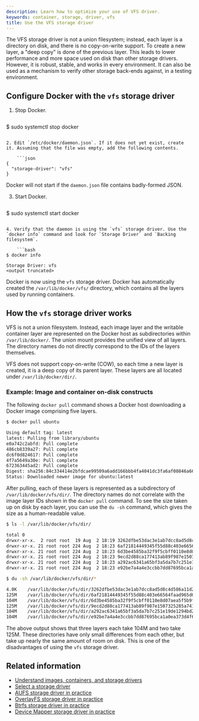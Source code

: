 ```yaml
---
description: Learn how to optimize your use of VFS driver.
keywords: container, storage, driver, vfs
title: Use the VFS storage driver
---
```

The VFS storage driver is not a union filesystem; instead, each layer is a directory on disk, and there is no copy-on-write support. To create a new layer, a "deep copy" is done of the previous layer. This leads to lower performance and more space used on disk than other storage drivers. However, it is robust, stable, and works in every environment. It can also be used as a mechanism to verify other storage back-ends against, in a testing environment.

## Configure Docker with the `vfs` storage driver

1. Stop Docker.
    
    ```bash
$ sudo systemctl stop docker
```

2. Edit `/etc/docker/daemon.json`. If it does not yet exist, create it. Assuming that the file was empty, add the following contents.
    
    ```json
{
  "storage-driver": "vfs"
}
```

Docker will not start if the `daemon.json` file contains badly-formed JSON.

3. Start Docker.
    
    ```bash
$ sudo systemctl start docker
```

4. Verify that the daemon is using the `vfs` storage driver. Use the `docker info` command and look for `Storage Driver` and `Backing filesystem`.
    
    ```bash
$ docker info

Storage Driver: vfs
<output truncated>
```

Docker is now using the `vfs` storage driver. Docker has automatically created the `/var/lib/docker/vfs/` directory, which contains all the layers used by running containers.

## How the `vfs` storage driver works

VFS is not a union filesystem. Instead, each image layer and the writable container layer are represented on the Docker host as subdirectories within `/var/lib/docker/`. The union mount provides the unified view of all layers. The directory names do not directly correspond to the IDs of the layers themselves.

VFS does not support copy-on-write (COW), so each time a new layer is created, it is a deep copy of its parent layer. These layers are all located under `/var/lib/docker/dir/`.

### Example: Image and container on-disk constructs

The following `docker pull` command shows a Docker host downloading a Docker image comprising five layers.

```bash
$ docker pull ubuntu

Using default tag: latest
latest: Pulling from library/ubuntu
e0a742c2abfd: Pull complete
486cb8339a27: Pull complete
dc6f0d824617: Pull complete
4f7a5649a30e: Pull complete
672363445ad2: Pull complete
Digest: sha256:84c334414e2bfdcae99509a6add166bbb4fa4041dc3fa6af08046a66fed3005f
Status: Downloaded newer image for ubuntu:latest
```

After pulling, each of these layers is represented as a subdirectory of `/var/lib/docker/vfs/dir/`. The directory names do not correlate with the image layer IDs shown in the `docker pull` command. To see the size taken up on disk by each layer, you can use the `du -sh` command, which gives the size as a human-readable value.

```bash
$ ls -l /var/lib/docker/vfs/dir/

total 0
drwxr-xr-x.  2 root root  19 Aug  2 18:19 3262dfbe53dac3e1ab7dcc8ad5d8c4d586a11d2ac3c4234892e34bff7f6b821e
drwxr-xr-x. 21 root root 224 Aug  2 18:23 6af21814449345f55d88c403e66564faad965d6afa84b294ae6e740c9ded2561
drwxr-xr-x. 21 root root 224 Aug  2 18:23 6d3be4585ba32f9f5cbff0110e8d07aea5f5b9fbb1439677c27e7dfee263171c
drwxr-xr-x. 21 root root 224 Aug  2 18:23 9ecd2d88ca177413ab89f987e1507325285a7418fc76d0dcb4bc021447ba2bab
drwxr-xr-x. 21 root root 224 Aug  2 18:23 a292ac6341a65bf3a5da7b7c251e19de1294bd2ec32828de621d41c7ad31f895
drwxr-xr-x. 21 root root 224 Aug  2 18:23 e92be7a4a4e3ccbb7dd87695bca1a0ea373d4f673f455491b1342b33ed91446b
```

```bash
$ du -sh /var/lib/docker/vfs/dir/*

4.0K    /var/lib/docker/vfs/dir/3262dfbe53dac3e1ab7dcc8ad5d8c4d586a11d2ac3c4234892e34bff7f6b821e
125M    /var/lib/docker/vfs/dir/6af21814449345f55d88c403e66564faad965d6afa84b294ae6e740c9ded2561
104M    /var/lib/docker/vfs/dir/6d3be4585ba32f9f5cbff0110e8d07aea5f5b9fbb1439677c27e7dfee263171c
125M    /var/lib/docker/vfs/dir/9ecd2d88ca177413ab89f987e1507325285a7418fc76d0dcb4bc021447ba2bab
104M    /var/lib/docker/vfs/dir/a292ac6341a65bf3a5da7b7c251e19de1294bd2ec32828de621d41c7ad31f895
104M    /var/lib/docker/vfs/dir/e92be7a4a4e3ccbb7dd87695bca1a0ea373d4f673f455491b1342b33ed91446b
```

The above output shows that three layers each take 104M and two take 125M. These directories have only small differences from each other, but take up nearly the same amount of room on disk. This is one of the disadvantages of using the `vfs` storage driver.

## Related information

* [Understand images, containers, and storage drivers](imagesandcontainers.md)
* [Select a storage driver](selectadriver.md)
* [AUFS storage driver in practice](aufs-driver.md)
* [OverlayFS storage driver in practice](overlayfs-driver.md)
* [Btrfs storage driver in practice](btrfs-driver.md)
* [Device Mapper storage driver in practice](device-mapper-driver.md)